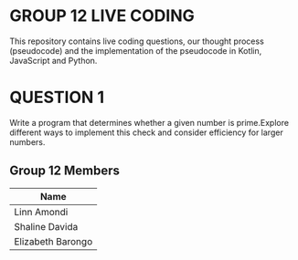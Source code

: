 # GROUP 12 LIVE CODING
This repository contains live coding questions, our thought process (pseudocode) and the implementation of the pseudocode in Kotlin, JavaScript and Python.
# QUESTION 1
Write a program that determines whether a given  number is prime.Explore different ways to implement this check and consider efficiency for larger numbers.
## Group 12 Members
|     Name        |
|-----------------|
|Linn Amondi      |      
|Shaline Davida   |
|Elizabeth Barongo|










